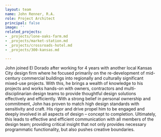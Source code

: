 ```yaml
---
layout: team
name: John Renner, R.A.
role: Project Architect
principal: false
image: ''
related_projects:
- _projects/lone-oaks-farm.md
- _projects/market-station.md
- _projects/crossroads-hotel.md
- _projects/300-kansas.md

---
```

John joined El Dorado after working for 4 years with another local Kansas City design firm where he focused primarily on the re-development of mid-century commercial buildings into regionally and culturally significant mixed-use projects. With this, he brings a wealth of knowledge to his projects and works hands-on with owners, contractors and multi-disciplinarian design teams to provide thoughtful design solutions effectively and efficiently. With a strong belief in personal ownership and commitment, John has proven to match high design standards with sensitivity and craft. His rigor and drive propel him to be engaged and deeply involved in all aspects of design – concept to completion. Ultimately, this leads to effective and efficient communication with all members of the design team; providing critical insight that not only provides necessary programmatic functionality, but also pushes creative boundaries.